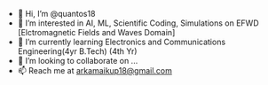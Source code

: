- 👋 Hi, I’m @quantos18
- 👀 I’m interested in AI, ML, Scientific Coding, Simulations on EFWD [Elctromagnetic Fields and Waves Domain]
- 🌱 I’m currently learning Electronics and Communications Engineering(4yr B.Tech) (4th Yr)
- 💞️ I’m looking to collaborate on ...
- 📫 Reach me at arkamaikup18@gmail.com

<!---
quantos18/quantos18 is a ✨ special ✨ repository because its `README.md` (this file) appears on your GitHub profile.
You can click the Preview link to take a look at your changes.
--->
